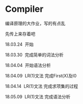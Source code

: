 # Compiler

编译原理的大作业，写的有点乱

先传上来存着吧

18.03.24  开始

18.03.30  完成简单的词法分析

18.04.04  开始语法分析

18.04.09  LR(1)文法 完成First(X)及I0

18.04.14  LR(1)文法 完成求项集的过程

18.05.09  LR(1)文法 完成语法分析
